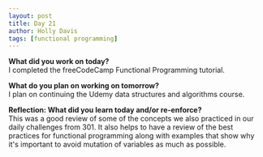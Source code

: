 ```yaml
---
layout: post
title: Day 21
author: Holly Davis
tags: [functional programming]
---
```


**What did you work on today?**  
I completed the freeCodeCamp Functional Programming tutorial.

**What do you plan on working on tomorrow?**  
I plan on continuing the Udemy data structures and algorithms course.

**Reflection: What did you learn today and/or re-enforce?**  
This was a good review of some of the concepts we also practiced in our daily challenges from 301. It also helps to have a review of the best practices for functional programming along with examples that show why it's important to avoid mutation of variables as much as possible.

